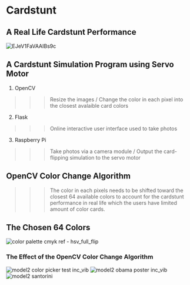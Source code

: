 # Cardstunt




## A Real Life Cardstunt Performance

![EJeV1FaVAAIBs9c](https://user-images.githubusercontent.com/31640879/172178681-409c18f8-ad3f-468a-9c1d-f822032d9e0c.jpg)

## A Cardstunt Simulation Program using Servo Motor
1. OpenCV
>>> Resize the images / Change the color in each pixel into the closest avalaible card colors
2. Flask
>>> Online interactive user interface used to take photos
3. Raspberry Pi
>>> Take photos via a camera module / Output the card-flipping simulation to the servo motor





## OpenCV Color Change Algorithm
>>> The color in each pixels needs to be shifted toward the closest 64 available colors to account for the cardstunt performance in real life which the users have limited amount of color cards.


## The Chosen 64 Colors
![color palette cmyk ref - hsv_full_flip](https://user-images.githubusercontent.com/31640879/172179658-99c2b464-a3eb-4f3c-915d-cb5a63e2461e.png)


### The Effect of the OpenCV Color Change Algorithm


![model2 color picker test inc_vib](https://user-images.githubusercontent.com/31640879/172177331-dca75d18-1925-410d-a48d-37a7a4fb70b8.png)
![model2 obama poster inc_vib](https://user-images.githubusercontent.com/31640879/172177058-875de4ca-970a-4ccc-b04f-7e8756f7a205.png)
![model2 santorini](https://user-images.githubusercontent.com/31640879/172177402-89fed0a9-8794-4070-82b1-68d5e3c2b529.png)
